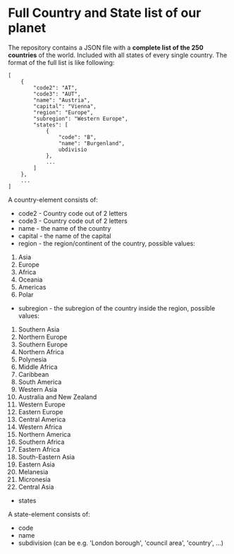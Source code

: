 # Full Country and State list of our planet

The repository contains a JSON file with a __complete list of the 250 countries__ of the world. Included with all states of every single country.
The format of the full list is like following:

```
[
	{
		"code2": "AT",
	    "code3": "AUT",
	    "name": "Austria",
	    "capital": "Vienna",
	    "region": "Europe",
	    "subregion": "Western Europe",
	    "states": [
		    {
		        "code": "B",
		        "name": "Burgenland",
		        ubdivisio
		    },
		    ...
		]
	},
	...
]
```

A country-element consists of:

* code2 - Country code out of 2 letters
* code3 - Country code out of 2 letters
* name - the name of the country
* capital - the name of the capital
* region - the region/continent of the country, possible values: 
1. Asia
1. Europe
1. Africa
1. Oceania
1. Americas
1. Polar 
* subregion - the subregion of the country inside the region, possible values: 
1. Southern Asia
1. Northern Europe
1. Southern Europe
1. Northern Africa
1. Polynesia
1. Middle Africa
1. Caribbean
1. South America
1. Western Asia
1. Australia and New Zealand
1. Western Europe
1. Eastern Europe
1. Central America
1. Western Africa
1. Northern America
1. Southern Africa
1. Eastern Africa
1. South-Eastern Asia
1. Eastern Asia
1. Melanesia
1. Micronesia
1. Central Asia
* states

A state-element consists of:

* code
* name
* subdivision (can be e.g. 'London borough', 'council area', 'country', ...)
